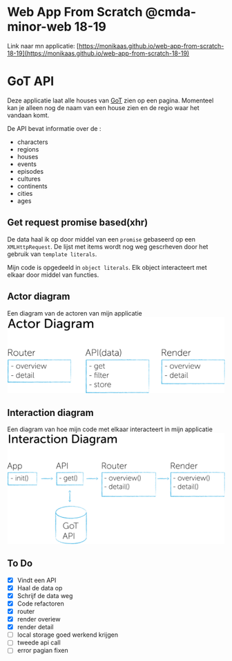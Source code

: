 # Web App From Scratch @cmda-minor-web 18-19

Link naar mn applicatie:
[https://monikaas.github.io/web-app-from-scratch-18-19](https://monikaas.github.io/web-app-from-scratch-18-19)

# GoT API

Deze applicatie laat alle houses van [GoT](https://api.got.show/doc/) zien op een pagina. Momenteel kan je alleen nog de naam van een house zien en de regio waar het vandaan komt.

De API bevat informatie over de :

- characters
- regions
- houses
- events
- episodes
- cultures
- continents
- cities
- ages

## Get request promise based(xhr)

De data haal ik op door middel van een `promise` gebaseerd op een `XMLHttpRequest`. De lijst met items wordt nog weg gescrheven door het gebruik van `template literals`.

Mijn code is opgedeeld in `object literals`. Elk object interacteert met elkaar door middel van functies.

## Actor diagram

Een diagram van de actoren van mijn applicatie
![GitHub Logo](/images/actor-diagram-v1.jpg)

## Interaction diagram

Een diagram van hoe mijn code met elkaar interacteert in mijn applicatie
![GitHub Logo](/images/interaction-diagram-v1.jpg)

## To Do

- [x] Vindt een API
- [x] Haal de data op
- [x] Schrijf de data weg
- [x] Code refactoren
- [x] router
- [x] render overiew
- [x] render detail
- [ ] local storage goed werkend krijgen
- [ ] tweede api call
- [ ] error pagian fixen
